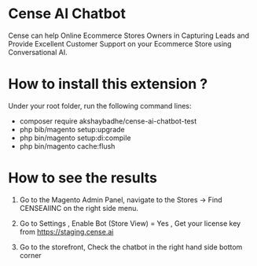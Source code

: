# Cense AI Chatbot 

Cense can help Online Ecommerce Stores Owners in Capturing Leads and Provide Excellent Customer Support on your Ecommerce Store using Conversational AI.

# How to install this extension ?

Under your root folder, run the following command lines:

- composer require akshaybadhe/cense-ai-chatbot-test
- php bib/magento setup:upgrade
- php bin/magento setup:di:compile
- php bin/magento cache:flush

# How to see the results

1. Go to the Magento Admin Panel, navigate to the Stores -> Find CENSEAIINC on the right side menu.

2. Go to Settings , Enable Bot (Store View) = Yes , Get your license key from https://staging.cense.ai

3. Go to the storefront, Check the chatbot in the right hand side bottom corner


